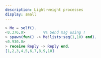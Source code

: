 ```yaml
---
description: Light-weight processes
display: small
---
```

<!-- This file has to be 13 lines long -->
```erlang
> Me = self().
<0.376.0>        %% Send msg using !
> spawn(fun() -> Me!lists:seq(1,10) end).
<0.930.0>
> receive Reply -> Reply end.
[1,2,3,4,5,6,7,8,9,10]
```